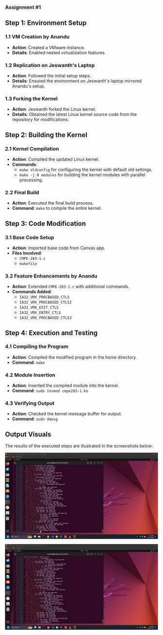 ### Assignment #1

## Step 1: Environment Setup

### 1.1 VM Creation by Anandu
- **Action**: Created a VMware instance.
- **Details**: Enabled nested virtualization features.

### 1.2 Replication on Jeswanth's Laptop
- **Action**: Followed the initial setup steps.
- **Details**: Ensured the environment on Jeswanth's laptop mirrored Anandu's setup.

### 1.3 Forking the Kernel
- **Action**: Jeswanth forked the Linux kernel.
- **Details**: Obtained the latest Linux kernel source code from the repository for modifications.

## Step 2: Building the Kernel

### 2.1 Kernel Compilation
- **Action**: Compiled the updated Linux kernel.
- **Commands**:
  - `make oldconfig` for configuring the kernel with default old settings.
  - `make -j 8 modules` for building the kernel modules with parallel processing.

### 2.2 Final Build
- **Action**: Executed the final build process.
- **Command**: `make` to compile the entire kernel.

## Step 3: Code Modification

### 3.1 Base Code Setup
- **Action**: Imported base code from Canvas app.
- **Files Involved**:
  - `CMPE-283-1.c`
  - `makefile`

### 3.2 Feature Enhancements by Anandu
- **Action**: Extended `CMPE-283-1.c` with additional commands.
- **Commands Added**:
  - `IA32_VMX_PROCBASED_CTLS`
  - `IA32_VMX_PROCBASED_CTLS2`
  - `IA32_VMX_EXIT_CTLS`
  - `IA32_VMX_ENTRY_CTLS`
  - `IA32_VMX_PROCBASED_CTLS3`

## Step 4: Execution and Testing

### 4.1 Compiling the Program
- **Action**: Compiled the modified program in the home directory.
- **Command**: `make`

### 4.2 Module Insertion
- **Action**: Inserted the compiled module into the kernel.
- **Command**: `sudo insmod cmpe283-1.ko`

### 4.3 Verifying Output
- **Action**: Checked the kernel message buffer for output.
- **Command**: `sudo dmesg`

## Output Visuals

The results of the executed steps are illustrated in the screenshots below:

![Assignment Output 1](https://github.com/AnanduSreekumar/CMPE-283-Virtulization-Technologies/blob/main/Assignment-1/Screenshots/assignment_1.jpeg)

![Assignment Output 2](https://github.com/AnanduSreekumar/CMPE-283-Virtulization-Technologies/blob/main/Assignment-1/Screenshots/assignment_1_2.jpeg)
